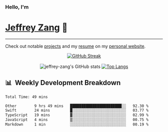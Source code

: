 
### Hello, I'm 
# [Jeffrey Zang](https://www.linkedin.com/in/jeffreyzang/) 🦀

---

Check out notable [projects](https://jeffz.dev/projects) and my [resume](https://jeffz.dev/resume) on my [personal website](https://jeffz.dev/).

<div align = 'center'>

[![GitHub Streak](https://github-readme-streak-stats.herokuapp.com/?user=jeffrey-zang&theme=tokyonight)](https://git.io/streak-stats)
<br></br>
![jeffrey-zang's GitHub stats](https://github-readme-stats.vercel.app/api?username=jeffrey-zang&show_icons=true&theme=tokyonight&hide_rank=true&hide=stars) 
[![Top Langs](https://github-readme-stats.vercel.app/api/top-langs/?username=jeffrey-zang&hide=ShaderLab,HLSL&layout=compact&theme=tokyonight)](https://github.com/anuraghazra/github-readme-stats)

</div>

## 📊 &nbsp;Weekly Development Breakdown
<!--START_SECTION:waka-->

```txt
Total Time: 49 mins

Other        9 hrs 49 mins   ███████████████████████░░   92.30 %
Swift        24 mins         █░░░░░░░░░░░░░░░░░░░░░░░░   03.77 %
TypeScript   19 mins         ▓░░░░░░░░░░░░░░░░░░░░░░░░   02.99 %
JavaScript   4 mins          ▒░░░░░░░░░░░░░░░░░░░░░░░░   00.75 %
Markdown     1 min           ░░░░░░░░░░░░░░░░░░░░░░░░░   00.19 %
```

<!--END_SECTION:waka-->

